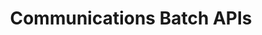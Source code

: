 ---
title: Communications Batch APIs
description: Learn to create and run communication APIs in batch mode to generate multiple communications at scheduled intervals for printing and digital deliveries.
openAPISpec: https://raw.githubusercontent.com/AdobeDocs/experience-manager-forms-cloud-service-developer-reference/main/src/swagger-specs/batch.yaml
keywords: 
  - Experience Manager Forms Communications
  - Communications
  - API Documentation
  - HTTP
  - REST
--- 